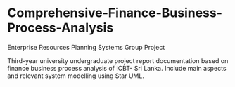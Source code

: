 # Comprehensive-Finance-Business-Process-Analysis
Enterprise Resources Planning Systems Group Project 

Third-year university undergraduate project report documentation based on finance business process analysis of ICBT- Sri Lanka. Include main aspects and relevant system modelling using Star UML. 
